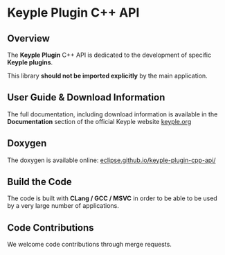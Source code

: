 # Keyple Plugin C++ API

## Overview

The **Keyple Plugin** C++ API is dedicated to the development of specific **Keyple plugins**.

This library **should not be imported explicitly** by the main application.

## User Guide & Download Information

The full documentation, including download information is available in the **Documentation** section of the official Keyple website [keyple.org](https://keyple.org)

## Doxygen

The doxygen is available online: [eclipse.github.io/keyple-plugin-cpp-api/](https://eclipse.github.io/keyple-plugin-cpp-api/)

## Build the Code

The code is built with **CLang / GCC / MSVC** in order to be able to be used by a very large number of applications.

## Code Contributions

We welcome code contributions through merge requests.